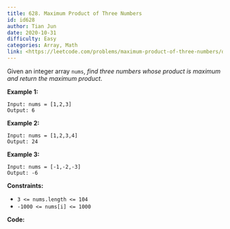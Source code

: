 ```yaml
---
title: 628. Maximum Product of Three Numbers
id: id628
author: Tian Jun
date: 2020-10-31
difficulty: Easy
categories: Array, Math
link: <https://leetcode.com/problems/maximum-product-of-three-numbers/description/>
---
```


Given an integer array `nums`, _find three numbers whose product is maximum
and return the maximum product_.



**Example 1:**
            
	Input: nums = [1,2,3]    
	Output: 6    

**Example 2:**
            
	Input: nums = [1,2,3,4]    
	Output: 24    

**Example 3:**
            
	Input: nums = [-1,-2,-3]    
	Output: -6    



**Constraints:**

  * `3 <= nums.length <= 104`
  * `-1000 <= nums[i] <= 1000`


**Code:**
